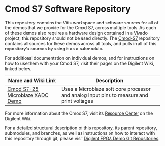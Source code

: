 # Cmod S7 Software Repository

This repository contains the Vitis workspace and software sources for all of the demos that we provide for the Cmod S7, across multiple tools. As each of these demos also requires a hardware design contained in a Vivado project, this repository should not be used directly. The [Cmod-S7](https://github.com/ArtVVB/Cmod-S7) repository contains all sources for these demos across all tools, and pulls in all of this repository's sources by using it as a submodule.

For additional documentation on individual demos, and for instructions on how to use them with your Cmod S7, visit their pages on the Digilent Wiki, linked below.

| Name and Wiki Link | Description |
|--------------------|-------------|
| [Cmod S7-25 Microblaze XADC Demo](https://reference.digilentinc.com/reference/programmable-logic/cmod-s7/xadc-demo/staging) | Uses a Microblaze soft core processor and analog input pins to measure and print voltages |

For more information about the Cmod S7, visit its [Resource Center](https://reference.digilentinc.com/reference/programmable-logic/cmod-s7/start) on the Digilent Wiki.

For a detailed structural description of this repository, its parent repository, submodules, and branches, as well as instructions on how to interact with this repository through git, please visit [Digilent FPGA Demo Git Repositories](https://reference.digilentinc.com/reference/programmable-logic/documents/git).